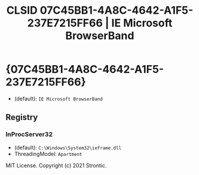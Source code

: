﻿---
title: "CLSID 07C45BB1-4A8C-4642-A1F5-237E7215FF66 | IE Microsoft BrowserBand"
excerpt: What is COM-Object CLSID 07C45BB1-4A8C-4642-A1F5-237E7215FF66?
---

# {07C45BB1-4A8C-4642-A1F5-237E7215FF66}

* (default): `IE Microsoft BrowserBand`

## Registry


### InProcServer32

* (default): `C:\Windows\System32\ieframe.dll`
* ThreadingModel: `Apartment`

MIT License. Copyright (c) 2021 Strontic.


